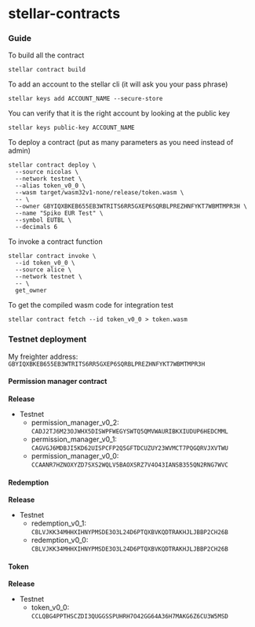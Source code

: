 # stellar-contracts

### Guide

To build all the contract
```
stellar contract build
```

To add an account to the stellar cli (it will ask you your pass phrase)
```
stellar keys add ACCOUNT_NAME --secure-store
```

You can verify that it is the right account by looking at the public key
```
stellar keys public-key ACCOUNT_NAME
```

To deploy a contract (put as many parameters as you need instead of admin)
```
stellar contract deploy \
  --source nicolas \
  --network testnet \
  --alias token_v0_0 \
  --wasm target/wasm32v1-none/release/token.wasm \
  -- \
  --owner GBYIQXBKEB655EB3WTRITS6RR5GXEP6SQRBLPREZHNFYKT7WBMTMPR3H \
  --name "Spiko EUR Test" \
  --symbol EUTBL \
  --decimals 6
```

To invoke a contract function
```
stellar contract invoke \
  --id token_v0_0 \
  --source alice \
  --network testnet \
  -- \
  get_owner
```

To get the compiled wasm code for integration test
```
stellar contract fetch --id token_v0_0 > token.wasm
```

### Testnet deployment

My freighter address: `GBYIQXBKEB655EB3WTRITS6RR5GXEP6SQRBLPREZHNFYKT7WBMTMPR3H`

#### Permission manager contract

**Release**

- Testnet
    - permission_manager_v0_2: `CADJ2TJ6M23OJWHX5DISWPFWEGYSWTQ5QMVWAURIBKXIUDUP6HEDCMML`
    - permission_manager_v0_1: `CAGVGJ6MDBJI5KD62UISPCFP2Q5GFTDCUZUY23WVMCT7PQGQRVJXVTWU`
    - permission_manager_v0_0: `CCAANR7HZNOXYZD7SXS2WQLV5BAOXSRZ7V4O43IANSB355QN2RNG7WVC`

#### Redemption

**Release**

- Testnet
    - redemption_v0_1: `CBLVJKK34MHHXIHNYPMSDE3O3L24D6PTQXBVKQDTRAKHJLJBBP2CH26B`
    - redemption_v0_0: `CBLVJKK34MHHXIHNYPMSDE3O3L24D6PTQXBVKQDTRAKHJLJBBP2CH26B`

#### Token

**Release**

- Testnet
    - token_v0_0: `CCLQBG4PPTHSCZDI3QUGGSSPUHRH7O42GG64A36H7MAKG6Z6CU3W5MSD`
